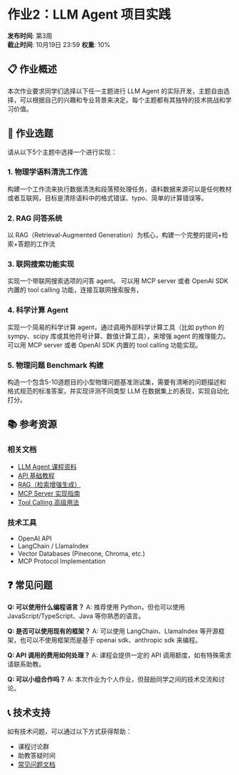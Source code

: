 # 作业2：LLM Agent 项目实践

**发布时间**: 第3周  
**截止时间**: 10月19日 23:59
**权重**: 10%

## 📋 作业概述

本次作业要求同学们选择以下任一主题进行 LLM Agent 的实际开发，主题自由选择，可以根据自己的兴趣和专业背景来决定。每个主题都有其独特的技术挑战和学习价值。

## 🎯 作业选题

请从以下5个主题中选择一个进行实现：

### 1. 物理学语料清洗工作流
构建一个工作流来执行数据清洗和段落预处理任务，语料数据来源可以是任何教材或者互联网，目标是清除语料中的格式错误、typo、简单的计算错误等。

### 2. RAG 问答系统
以 RAG（Retrieval-Augmented Generation）为核心，构建一个完整的提问+检索+答题的工作流

### 3. 联网搜索功能实现
实现一个带联网搜索选项的问答 agent。
可以用 MCP server 或者 OpenAI SDK 内置的 tool calling 功能，连接互联网搜索服务，

### 4. 科学计算 Agent
实现一个简易的科学计算 agent，通过调用外部科学计算工具（比如 python 的 sympy、scipy 库或其他符号计算、数值计算工具），来增强 agent 的推理能力。
可以用 MCP server 或者 OpenAI SDK 内置的 tool calling 功能实现。

### 5. 物理问题 Benchmark 构建
构造一个包含5-10道题目的小型物理问题基准测试集，需要有清晰的问题描述和格式规范的标准答案，并实现评测不同类型 LLM 在数据集上的表现，实现自动化打分。

## 📚 参考资源

### 相关文档
- [LLM Agent 课程资料](../course/llm-agent/overview)
- [API 基础教程](../course/llm-agent/api-basics)
- [RAG（检索增强生成）](../course/llm-agent/rag)
- [MCP Server 实现指南](../course/llm-agent/mcp-server)
- [Tool Calling 高级用法](../course/llm-agent/tool-calling)

### 技术工具
- OpenAI API
- LangChain / LlamaIndex
- Vector Databases (Pinecone, Chroma, etc.)
- MCP Protocol Implementation

## ❓ 常见问题

**Q: 可以使用什么编程语言？**
A: 推荐使用 Python，但也可以使用 JavaScript/TypeScript、Java 等你熟悉的语言。

**Q: 是否可以使用现有的框架？**
A: 可以使用 LangChain、LlamaIndex 等开源框架，也可以不使用框架而是基于 openai sdk、anthropic sdk 来编程。

**Q: API 调用的费用如何处理？**
A: 课程会提供一定的 API 调用额度，如有特殊需求请联系助教。

**Q: 可以小组合作吗？**
A: 本次作业为个人作业，但鼓励同学之间的技术交流和讨论。

## 📞 技术支持

如有技术问题，可以通过以下方式获得帮助：
- 课程讨论群
- 助教答疑时间
- [常见问题文档](../resources/faq)